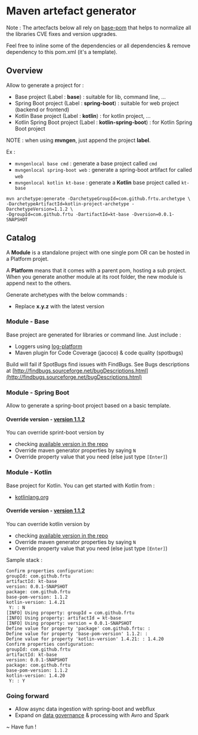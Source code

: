 # Maven artefact generator

Note : The artecfacts below all rely on [base-pom](https://search.maven.org/artifact/com.github.frtu.archetype/base-pom/1.1.0/pom) that helps to normalize all the libraries CVE fixes and version upgrades.

Feel free to inline some of the dependencies or all dependencies & remove dependency to this pom.xml (it's a template).

## Overview

Allow to generate a project for :

- Base project (Label : **base**) : suitable for lib, command line, ...
- Spring Boot project (Label : **spring-boot**) : suitable for web project (backend or frontend)
- Kotlin Base project (Label : **kotlin**) : for kotlin project, ...
- Kotlin Spring Boot project (Label : **kotlin-spring-boot**) : for Kotlin Spring Boot project

NOTE : when using **mvngen**, just append the project **label**.

Ex : 

* ```mvngenlocal base cmd``` : generate a base project called ```cmd``` 
* ```mvngenlocal spring-boot web``` : generate a spring-boot artifact for called ```web```
* ```mvngenlocal kotlin kt-base``` : generate a **Kotlin** base project called ```kt-base``` 

```
mvn archetype:generate -DarchetypeGroupId=com.github.frtu.archetype \
-DarchetypeArtifactId=kotlin-project-archetype -DarchetypeVersion=1.1.2 \
-DgroupId=com.github.frtu -DartifactId=kt-base -Dversion=0.0.1-SNAPSHOT
```

## Catalog

A **Module** is a standalone project with one single pom OR can be hosted in a Platform projet.

A **Platform** means that it comes with a parent pom, hosting a sub project. When you generate another module at its root folder, the new module is append next to the others.

Generate archetypes with the below commands :

- Replace **x.y.z** with the latest version

### Module - Base

Base project are generated for libraries or command line. Just include :

* Loggers using [log-platform](https://github.com/frtu/log-platform)
* Maven plugin for Code Coverage (jacoco) & code quality (spotbugs)

Build will fail if SpotBugs find issues with FindBugs. See Bugs descriptions at
[http://findbugs.sourceforge.net/bugDescriptions.html](http://findbugs.sourceforge.net/bugDescriptions.html)

### Module - Spring Boot

Allow to generate a spring-boot project based on a basic template. 


#### Override version - [version 1.1.2](https://github.com/frtu/archetypes/releases/tag/v1.1.2)

You can override sprint-boot version by 

* checking [available version in the repo](https://search.maven.org/artifact/org.springframework.boot/spring-boot-starter-parent)
* Override maven generator properties by saying ```N```
* Override property value that you need (else just type ```[Enter]```)

### Module - Kotlin

Base project for Kotlin. You can get started with Kotlin from :

* [kotlinlang.org](https://kotlinlang.org/docs/tutorials/getting-started.html)

#### Override version - [version 1.1.2](https://github.com/frtu/archetypes/releases/tag/v1.1.2)

You can override kotlin version by 

* checking [available version in the repo](https://search.maven.org/artifact/org.jetbrains.kotlin/kotlin-stdlib)
* Override maven generator properties by saying ```N```
* Override property value that you need (else just type ```[Enter]```)

Sample stack :

```
Confirm properties configuration:
groupId: com.github.frtu
artifactId: kt-base
version: 0.0.1-SNAPSHOT
package: com.github.frtu
base-pom-version: 1.1.2
kotlin-version: 1.4.21
 Y: : N
[INFO] Using property: groupId = com.github.frtu
[INFO] Using property: artifactId = kt-base
[INFO] Using property: version = 0.0.1-SNAPSHOT
Define value for property 'package' com.github.frtu: :
Define value for property 'base-pom-version' 1.1.2: :
Define value for property 'kotlin-version' 1.4.21: : 1.4.20
Confirm properties configuration:
groupId: com.github.frtu
artifactId: kt-base
version: 0.0.1-SNAPSHOT
package: com.github.frtu
base-pom-version: 1.1.2
kotlin-version: 1.4.20
 Y: : Y
```

### Going forward

* Allow async data ingestion with spring-boot and webflux
* Expand on [data governance](https://github.com/frtu/governance-toolbox) & processing with Avro and Spark

~ Have fun !

